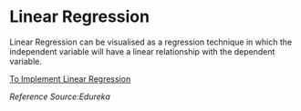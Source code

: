 # Linear Regression

Linear Regression can be visualised as a regression technique in which the independent variable will have a linear relationship with the dependent variable.

[To Implement Linear Regression](https://www.edureka.co/blog/linear-regression-for-machine-learning/#linear)

<i>Reference Source:Edureka</i>
